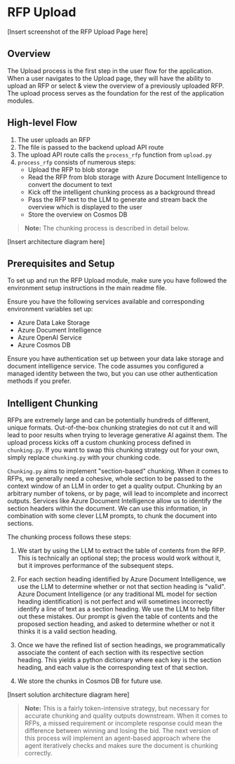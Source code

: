 # RFP Upload

[Insert screenshot of the RFP Upload Page here]

## Overview

The Upload process is the first step in the user flow for the application. When a user navigates to the Upload page, they will have the ability to upload an RFP or select & view the overview of a previously uploaded RFP. The upload process serves as the foundation for the rest of the application modules.

## High-level Flow

1. The user uploads an RFP
2. The file is passed to the backend upload API route 
3. The upload API route calls the `process_rfp` function from `upload.py` 
4. `process_rfp` consists of numerous steps:
   - Upload the RFP to blob storage
   - Read the RFP from blob storage with Azure Document Intelligence to convert the document to text
   - Kick off the intelligent chunking process as a background thread
   - Pass the RFP text to the LLM to generate and stream back the overview which is displayed to the user
   - Store the overview on Cosmos DB

> **Note:** The chunking process is described in detail below.

[Insert architecture diagram here]

## Prerequisites and Setup

To set up and run the RFP Upload module, make sure you have followed the environment setup instructions in the main readme file.

Ensure you have the following services available and corresponding environment variables set up:
- Azure Data Lake Storage
- Azure Document Intelligence
- Azure OpenAI Service
- Azure Cosmos DB

Ensure you have authentication set up between your data lake storage and document intelligence service. The code assumes you configured a managed identity between the two, but you can use other authentication methods if you prefer.

## Intelligent Chunking 

RFPs are extremely large and can be potentially hundreds of different, unique formats. Out-of-the-box chunking strategies do not cut it and will lead to poor results when trying to leverage generative AI against them. The upload process kicks off a custom chunking process defined in `chunking.py`. If you want to swap this chunking strategy out for your own, simply replace `chunking.py` with your chunking code. 

`Chunking.py` aims to implement "section-based" chunking. When it comes to RFPs, we generally need a cohesive, whole section to be passed to the context window of an LLM in order to get a quality output. Chunking by an arbitrary number of tokens, or by page, will lead to incomplete and incorrect outputs. Services like Azure Document Intelligence allow us to identify the section headers within the document. We can use this information, in combination with some clever LLM prompts, to chunk the document into sections. 

The chunking process follows these steps:

1. We start by using the LLM to extract the table of contents from the RFP. This is technically an optional step; the process would work without it, but it improves performance of the subsequent steps. 

2. For each section heading identified by Azure Document Intelligence, we use the LLM to determine whether or not that section heading is "valid". Azure Document Intelligence (or any traditional ML model for section heading identification) is not perfect and will sometimes incorrectly identify a line of text as a section heading. We use the LLM to help filter out these mistakes. Our prompt is given the table of contents and the proposed section heading, and asked to determine whether or not it thinks it is a valid section heading. 

3. Once we have the refined list of section headings, we programmatically associate the content of each section with its respective section heading. This yields a python dictionary where each key is the section heading, and each value is the corresponding text of that section. 

4. We store the chunks in Cosmos DB for future use.

[Insert solution architecture diagram here]

> **Note:** This is a fairly token-intensive strategy, but necessary for accurate chunking and quality outputs downstream. When it comes to RFPs, a missed requirement or incomplete response could mean the difference between winning and losing the bid. The next version of this process will implement an agent-based approach where the agent iteratively checks and makes sure the document is chunking correctly.